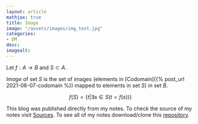 ```yaml
---
layout: article
mathjax: true
title: Image
image: "/assets/images/img_test.jpg"
categories:
- DM
desc:   
imagealt: 
---
```


Let $f: A \rightarrow B$ and $S \subset A$.

































































































































































































































































































































































*Image* of set $S$ is the set of images (elements in [Codomain]({% post_url 2021-06-07-codomain %}) mapped to elements in set $S$) in set $B$.


































































































































































































































































































































































$$f(S) = \{ t | \exists s \in S (t=f(s))\}$$


































































































































































































































































































































































This blog was published directly from my notes.
To check the source of my notes visit [Sources](sources.html).
To see all of my notes download/clone this [repository](https://github.com/bovem/CS).
